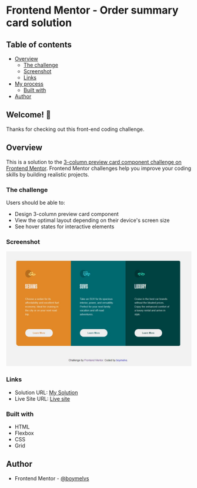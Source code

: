 # Frontend Mentor - Order summary card solution

## Table of contents

- [Overview](#overview)
  - [The challenge](#the-challenge)
  - [Screenshot](#screenshot)
  - [Links](#links)
- [My process](#my-process)
  - [Built with](#built-with)
- [Author](#author)

## Welcome! 👋

Thanks for checking out this front-end coding challenge.

## Overview

This is a solution to the [3-column preview card component challenge on Frontend Mentor](https://www.frontendmentor.io/challenges/3column-preview-card-component-pH92eAR2-). Frontend Mentor challenges help you improve your coding skills by building realistic projects.

### The challenge

Users should be able to:

- Design 3-column preview card component
- View the optimal layout depending on their device's screen size
- See hover states for interactive elements

### Screenshot

![Design preview for the Order summary card coding challenge](./design/desktop-design.jpg)

### Links

- Solution URL: [My Solution](https://github.com/boymelvs/3-COLUMN-PREVIEW-CARD-COMPONENT.git)
- Live Site URL: [Live site](https://boymelvs.github.io/3-COLUMN-PREVIEW-CARD-COMPONENT/)

### Built with

- HTML
- Flexbox
- CSS
- Grid

## Author

- Frontend Mentor - [@boymelvs](https://www.frontendmentor.io/profile/boymelvs)
